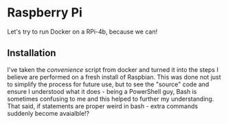 # Raspberry Pi

Let's try to run Docker on a RPi-4b, because we can!

## Installation

I've taken the _convenience_ script from docker and turned it into the steps I believe are performed on a fresh install of Raspbian. This was done not just to simplify the process for future use, but to see the "source" code and ensure I understood what it does - being a PowerShell guy, Bash is sometimes confusing to me and this helped to further my understanding. That said, if statements are proper weird in bash - extra commands suddenly become avaialble!?
